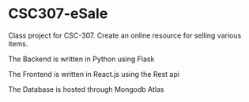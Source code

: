 # CSC307-eSale

Class project for CSC-307. Create an online resource for selling various items.

The Backend is written in Python using Flask

The Frontend is written in React.js using the Rest api

The Database is hosted through Mongodb Atlas
